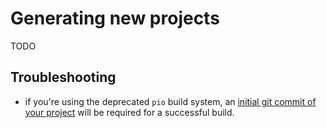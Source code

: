 # Generating new projects

TODO 

## Troubleshooting
- if you're using the deprecated `pio` build system, an [initial git commit of your project](https://github.com/espressif/esp-idf/issues/3920) will be required for a successful build.